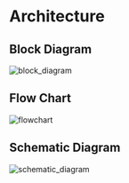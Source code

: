 # Architecture

## Block Diagram
![block_diagram](https://user-images.githubusercontent.com/70939522/164739349-1b25fe57-8510-4839-9c33-9e7e7c409383.png)


## Flow Chart
![flowchart](https://user-images.githubusercontent.com/70939522/164745853-f5ac13b7-f982-4554-992b-1869b4e45b24.png)


## Schematic Diagram
![schematic_diagram](https://user-images.githubusercontent.com/70939522/164738243-ff795134-7d83-4da2-9012-0312e90a91d6.png)
